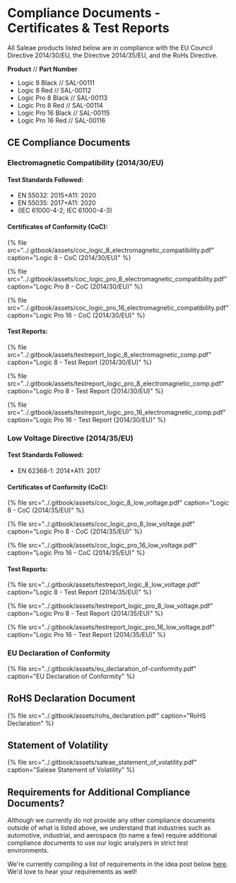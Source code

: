 # Compliance Documents - Certificates & Test Reports

All Saleae products listed below are in compliance with the EU Council Directive 2014/30/EU, the Directive 2014/35/EU, and the RoHs Directive.

**Product** // **Part Number**

* Logic 8 Black //  SAL-00111
* Logic 8 Red // SAL-00112 
* Logic Pro 8 Black // SAL-00113   
* Logic Pro 8 Red // SAL-00114 
* Logic Pro 16 Black // SAL-00115  
* Logic Pro 16 Red // SAL-00116   

## CE Compliance Documents

### Electromagnetic Compatibility \(2014/30/EU\)

#### Test Standards Followed:

* EN 55032: 2015+A11: 2020
* EN 55035: 2017+A11: 2020
* \(IEC 61000-4-2; IEC 61000-4-3\)

#### Certificates of Conformity \(CoC\):

{% file src="../.gitbook/assets/coc\_logic\_8\_electromagnetic\_compatibility.pdf" caption="Logic 8 - CoC \(2014/30/EU\)" %}

{% file src="../.gitbook/assets/coc\_logic\_pro\_8\_electromagnetic\_compatibility.pdf" caption="Logic Pro 8 - CoC \(2014/30/EU\)" %}

{% file src="../.gitbook/assets/coc\_logic\_pro\_16\_electromagnetic\_compatibility.pdf" caption="Logic Pro 16 - CoC \(2014/30/EU\)" %}

#### Test Reports:

{% file src="../.gitbook/assets/testreport\_logic\_8\_electromagnetic\_comp.pdf" caption="Logic 8 - Test Report \(2014/30/EU\)" %}

{% file src="../.gitbook/assets/testreport\_logic\_pro\_8\_electromagnetic\_comp.pdf" caption="Logic Pro 8 - Test Report \(2014/30/EU\)" %}

{% file src="../.gitbook/assets/testreport\_logic\_pro\_16\_electromagnetic\_comp.pdf" caption="Logic Pro 16 - Test Report \(2014/30/EU\)" %}

### Low Voltage Directive \(2014/35/EU\)

#### Test Standards Followed:

* EN 62368-1: 2014+A11: 2017

#### Certificates of Conformity \(CoC\):

{% file src="../.gitbook/assets/coc\_logic\_8\_low\_voltage.pdf" caption="Logic 8 - CoC \(2014/35/EU\)" %}

{% file src="../.gitbook/assets/coc\_logic\_pro\_8\_low\_voltage.pdf" caption="Logic Pro 8 - CoC \(2014/35/EU\)" %}

{% file src="../.gitbook/assets/coc\_logic\_pro\_16\_low\_voltage.pdf" caption="Logic Pro 16 - CoC \(2014/35/EU\)" %}

#### Test Reports:

{% file src="../.gitbook/assets/testreport\_logic\_8\_low\_voltage.pdf" caption="Logic 8 - Test Report \(2014/35/EU\)" %}

{% file src="../.gitbook/assets/testreport\_logic\_pro\_8\_low\_voltage.pdf" caption="Logic Pro 8 - Test Report \(2014/35/EU\)" %}

{% file src="../.gitbook/assets/testreport\_logic\_pro\_16\_low\_voltage.pdf" caption="Logic Pro 16 - Test Report \(2014/35/EU\)" %}

### **EU Declaration of Conformity**

{% file src="../.gitbook/assets/eu\_declaration\_of-conformity.pdf" caption="EU Declaration of Conformity" %}

## **RoHS Declaration Document**

{% file src="../.gitbook/assets/rohs\_declaration.pdf" caption="RoHS Declaration" %}

## **Statement of Volatility**

{% file src="../.gitbook/assets/saleae\_statement\_of\_volatility.pdf" caption="Saleae Statement of Volatility" %}

## Requirements for Additional Compliance Documents?

Although we currently do not provide any other compliance documents outside of what is listed above, we understand that industries such as automotive, industrial, and aerospace \(to name a few\) require additional compliance documents to use our logic analyzers in strict test environments.

We're currently compiling a list of requirements in the idea post below [here](https://ideas.saleae.com/b/feature-requests/provide-additional-compliance-documents). We'd love to hear your requirements as well!



